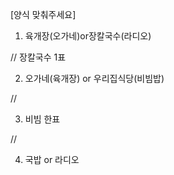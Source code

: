 
[양식 맞춰주세요]
1. 육개장(오가네)or장칼국수(라디오)

// 장칼국수 1표   


2. 오가네(육개장) or 우리집식당(비빔밥)

//

3. 비빔 한표

//

4. 국밥 or 라디오

